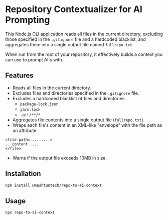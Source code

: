 # Repository Contextualizer for AI Prompting

This Node.js CLI application reads all files in the current directory, excluding those specified in the `.gitignore`
file and a hardcoded blacklist, and aggregates them into a single output file named `fullrepo.txt`.

When run from the root of your repository, it effectively builds a context you can use to prompt AI's with.

## Features

* Reads all files in the current directory.
* Excludes files and directories specified in the `.gitignore` file.
* Excludes a hardcoded blacklist of files and directories.
  *   `package-lock.json`
  *   `yarn.lock`
  *   `.git/**/*`
* Aggregates file contents into a single output file (`fullrepo.txt`).
* Wraps each file's content in an XML-like "envelope" with the file path as an attribute.
```
<file path=.........>
...content ....
</file> 
```
* Warns if the output file exceeds 10MB in size.

## Installation

```bash
npm install @mashtuntech/repo-to-ai-context
```

## Usage
```bash
npx repo-to-ai-context
```